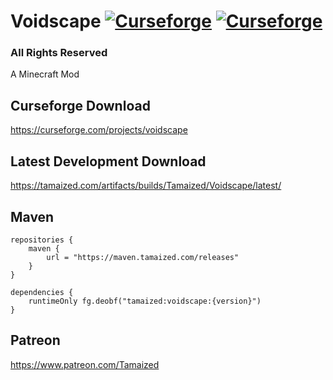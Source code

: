 # Voidscape [![Curseforge](http://cf.way2muchnoise.eu/full_251730_downloads.svg)](https://curseforge.com/projects/voidscape) [![Curseforge](http://cf.way2muchnoise.eu/versions/For%20MC_251730_all.svg)](https://curseforge.com/projects/voidscape)

### All Rights Reserved
A Minecraft Mod

## Curseforge Download
https://curseforge.com/projects/voidscape

## Latest Development Download
https://tamaized.com/artifacts/builds/Tamaized/Voidscape/latest/

## Maven
```
repositories {
    maven {
        url = "https://maven.tamaized.com/releases"
    }
}

dependencies {
    runtimeOnly fg.deobf("tamaized:voidscape:{version}")
}
```

## Patreon
https://www.patreon.com/Tamaized
